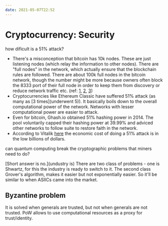 ```yaml
---
date: 2021-05-07T22:52
---
```


# Cryptocurrency: Security

how dificult is a 51% attack?  
- There's a misconception that bitcoin has 10k nodes. These are just listening nodes (which relay the information to other nodes). There are "full nodes" in the network, which actually ensure that the blockchain rules are followed. There are about 100k full nodes in the bitcoin network, though the number might be more because owners often block the 8333 port of their full node in order to keep them from discovery or reduce network traffic etc. (ref: [1](https://twitter.com/francispouliot_/status/1125139855313387520?ref_src=twsrc%5Etfw%7Ctwcamp%5Etweetembed%7Ctwterm%5E1125139855313387520%7Ctwgr%5E%7Ctwcon%5Es1_&ref_url=https%3A%2F%2Fthenextweb.com%2Fnews%2Fbitcoin-100000-nodes-vulnerable-cryptocurrency), [2](https://www.reddit.com/r/Bitcoin/comments/n5n1i7/where_can_i_get_an_accurate_number_of_the_active/), [3](https://bitcoinist.com/bitcoin-network-surpasses-100000-nodes-new-data-shows/))
- Cryptocurrencies like Ethereum Classic have suffered 51% attack (as many as [3 times](underwent 5)). It basically boils down to the overall computational power of the network. Networks with lesser computational power are easier to attack.
- Even for bitcoin, Ghash.io obtained 51% hashing power in 2014. The pool voluntarily capped their hashing power at 39.99% and adviced other networks to follow suite to restore faith in the network.
- According to Vitalik [here](https://youtu.be/3x1b_S6Qp2Q?t=2493) the economic cost of doing a 51% attack is in the low billions of dollars.


can quantum computing break the cryptographic problems that miners need to do?

[Short answer is no.](undustry is) There are two class of problems - one is Shwartz, for this the industry is ready to switch to it. The second class Grover's algorithm, makes it easier but not exponentially easier. So it'll be similar to when ASIICs came into the market.



## Byzantine problem
It is solved when generals are trusted, but not when generals are not trusted. PoW allows to use computational resources as a proxy for trust/identity.
